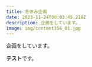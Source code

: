 ```yaml
---
title: 冬休み企画
date: 2023-11-24T00:03:45.218Z
description: 企画をしています。
image: img/content356_01.jpg
---
```

企画をしています。

**テスト**です。
